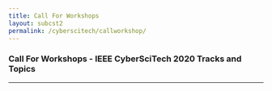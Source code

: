 ```yaml
---
title: Call For Workshops
layout: subcst2
permalink: /cyberscitech/callworkshop/
---
```

<h3>Call For Workshops - IEEE CyberSciTech 2020 Tracks and Topics</h3>

<hr/>
